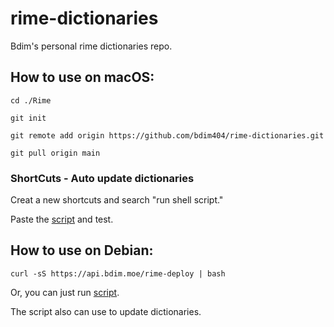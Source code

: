 # rime-dictionaries

Bdim's personal rime dictionaries repo.

## How to use on macOS:

```shell
cd ./Rime
```

```shell
git init
```

```shell
git remote add origin https://github.com/bdim404/rime-dictionaries.git
```

```shell
git pull origin main
```
### ShortCuts - Auto update dictionaries

Creat a new shortcuts and search "run shell script."

Paste the [script](./macOS-shortcut.sh) and test.

## How to use on Debian:
```shell
curl -sS https://api.bdim.moe/rime-deploy | bash
```
Or, you can just run [script](./rime-deploy.sh).

The script also can use to update dictionaries.
